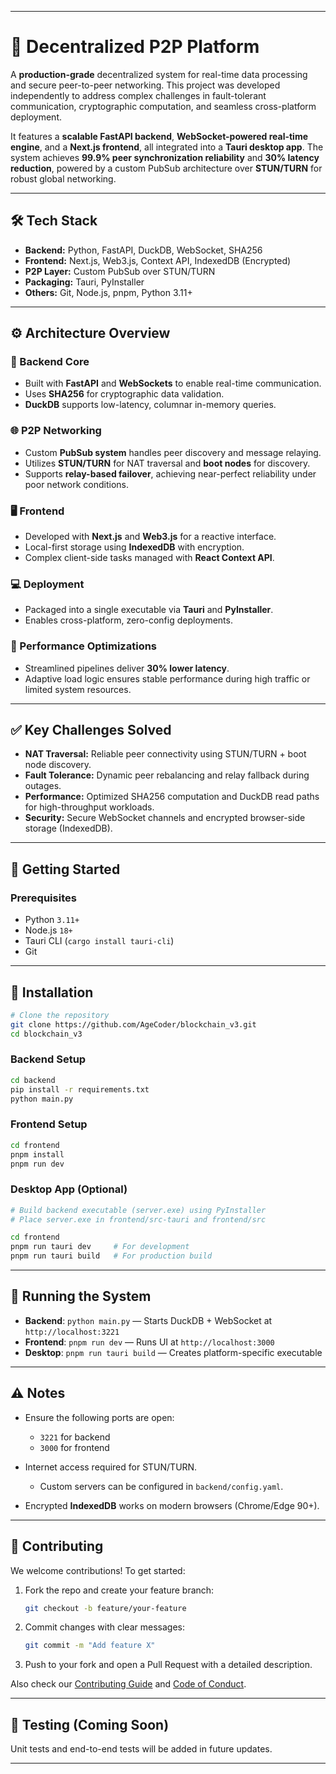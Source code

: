 
---

# 🔗 Decentralized P2P Platform

A **production-grade** decentralized system for real-time data processing and secure peer-to-peer networking. This project was developed independently to address complex challenges in fault-tolerant communication, cryptographic computation, and seamless cross-platform deployment.

It features a **scalable FastAPI backend**, **WebSocket-powered real-time engine**, and a **Next.js frontend**, all integrated into a **Tauri desktop app**. The system achieves **99.9% peer synchronization reliability** and **30% latency reduction**, powered by a custom PubSub architecture over **STUN/TURN** for robust global networking.

---

## 🛠 Tech Stack

* **Backend:** Python, FastAPI, DuckDB, WebSocket, SHA256
* **Frontend:** Next.js, Web3.js, Context API, IndexedDB (Encrypted)
* **P2P Layer:** Custom PubSub over STUN/TURN
* **Packaging:** Tauri, PyInstaller
* **Others:** Git, Node.js, pnpm, Python 3.11+

---

## ⚙️ Architecture Overview

### 🔁 Backend Core

* Built with **FastAPI** and **WebSockets** to enable real-time communication.
* Uses **SHA256** for cryptographic data validation.
* **DuckDB** supports low-latency, columnar in-memory queries.

### 🌐 P2P Networking

* Custom **PubSub system** handles peer discovery and message relaying.
* Utilizes **STUN/TURN** for NAT traversal and **boot nodes** for discovery.
* Supports **relay-based failover**, achieving near-perfect reliability under poor network conditions.

### 🖥 Frontend

* Developed with **Next.js** and **Web3.js** for a reactive interface.
* Local-first storage using **IndexedDB** with encryption.
* Complex client-side tasks managed with **React Context API**.

### 💻 Deployment

* Packaged into a single executable via **Tauri** and **PyInstaller**.
* Enables cross-platform, zero-config deployments.

### 🚀 Performance Optimizations

* Streamlined pipelines deliver **30% lower latency**.
* Adaptive load logic ensures stable performance during high traffic or limited system resources.

---

## ✅ Key Challenges Solved

* **NAT Traversal:** Reliable peer connectivity using STUN/TURN + boot node discovery.
* **Fault Tolerance:** Dynamic peer rebalancing and relay fallback during outages.
* **Performance:** Optimized SHA256 computation and DuckDB read paths for high-throughput workloads.
* **Security:** Secure WebSocket channels and encrypted browser-side storage (IndexedDB).

---

## 🚀 Getting Started

### Prerequisites

* Python `3.11+`
* Node.js `18+`
* Tauri CLI (`cargo install tauri-cli`)
* Git

---

## 🔧 Installation

```bash
# Clone the repository
git clone https://github.com/AgeCoder/blockchain_v3.git
cd blockchain_v3
```

### Backend Setup

```bash
cd backend
pip install -r requirements.txt
python main.py
```

### Frontend Setup

```bash
cd frontend
pnpm install
pnpm run dev
```

### Desktop App (Optional)

```bash
# Build backend executable (server.exe) using PyInstaller
# Place server.exe in frontend/src-tauri and frontend/src

cd frontend
pnpm run tauri dev     # For development
pnpm run tauri build   # For production build
```

---

## 🧪 Running the System

* **Backend**: `python main.py` — Starts DuckDB + WebSocket at `http://localhost:3221`
* **Frontend**: `pnpm run dev` — Runs UI at `http://localhost:3000`
* **Desktop**: `pnpm run tauri build` — Creates platform-specific executable

---

## ⚠️ Notes

* Ensure the following ports are open:

  * `3221` for backend
  * `3000` for frontend
* Internet access required for STUN/TURN.

  * Custom servers can be configured in `backend/config.yaml`.
* Encrypted **IndexedDB** works on modern browsers (Chrome/Edge 90+).

---

## 🤝 Contributing

We welcome contributions! To get started:

1. Fork the repo and create your feature branch:

   ```bash
   git checkout -b feature/your-feature
   ```
2. Commit changes with clear messages:

   ```bash
   git commit -m "Add feature X"
   ```
3. Push to your fork and open a Pull Request with a detailed description.

Also check our [Contributing Guide](CONTRIBUTING.md) and [Code of Conduct](CODE_OF_CONDUCT.md).

---

## 🧪 Testing (Coming Soon)

Unit tests and end-to-end tests will be added in future updates.

---


